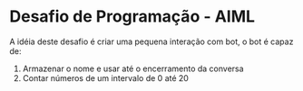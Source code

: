 # Desafio de Programação - AIML

A idéia deste desafio é criar uma pequena interação com bot, o bot é capaz de:
1. Armazenar o nome e usar até o encerramento da conversa
2. Contar números de um intervalo de 0 até 20
